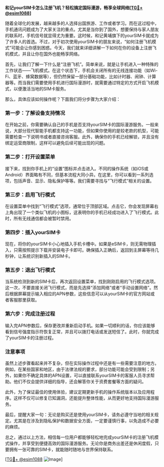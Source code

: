 **和记yourSIM卡怎么注册飞机？轻松搞定国际漫游，畅享全球网络[[TG💪+ @esim1088](https://t.me/s/esim1088)]**

随着全球化的发展，越来越多的人选择出国旅游、工作或者学习。而在这过程中，手机通讯问题成为了大家关注的重点。尤其是当你到了国外，想要保持与家人朋友的联系时，手机信号就显得尤为重要。这时候，和记黄埔旗下的yourSIM卡就成为了许多人的首选。不过，对于初次使用yourSIM卡的朋友来说，“如何注册飞机模式”可能会让你感到困惑。今天，我们就来详细讲解一下如何在你的设备上注册飞机模式，并且让你在国外也能畅享网络。

首先，让我们了解一下什么是“注册飞机”。简单来说，就是让手机进入一种特殊的工作状态——飞机模式。在这个状态下，手机会关闭所有的无线连接功能（如Wi-Fi、蓝牙、蜂窝数据等），但仍然保留一部分基础功能，比如计时器、闹钟、计算器等。而当我们需要使用手机进行国际漫游时，就需要通过特定的方式开启飞机模式，以便激活当地的SIM卡服务。

那么，具体应该如何操作呢？下面我们将分步骤为大家介绍：

### 第一步：了解设备支持情况

在开始之前，你需要确认自己的手机是否支持yourSIM卡的国际漫游服务。一般来说，大部分现代智能手机都支持这一功能，但如果你使用的是较老款的机型，可能需要检查一下说明书或者直接咨询客服。此外，确保你的手机已经解锁，并且没有绑定运营商限制，这样可以避免后续可能出现的问题。

### 第二步：打开设置菜单

接下来，找到你手机上的“设置”图标并点击进入。不同的操作系统（如iOS或Android）界面略有不同，但基本流程大同小异。在这里，你可以看到一系列选项，包括声音、显示、隐私保护等等。我们需要寻找与“飞行模式”相关的设置。

### 第三步：启用飞行模式

在设置菜单中找到“飞行模式”选项，通常位于顶部区域。点击它，你会发现屏幕右上角出现了一个类似飞机的小图标，这表明你的手机已经成功进入了飞行模式。此时，所有无线通信都会被暂时禁用。

### 第四步：插入yourSIM卡

现在，将你的yourSIM卡小心地插入手机卡槽中。如果是eSIM卡，则无需物理插入，只需按照提示下载并安装电子卡即可。确保插入正确后，返回到主屏幕等待几秒钟，让系统识别新插入的SIM卡。

### 第五步：退出飞行模式

当系统检测到新的SIM卡后，再次返回设置菜单，找到刚刚启用的飞行模式选项。这一次，不要直接关闭飞行模式，而是先选择“添加网络”或者“手动设置网络”。然后根据屏幕提示输入相应的APN参数，这些信息可以从yourSIM卡的官方网站或者客服那里获取。

### 第六步：完成注册过程

输入完APN参数后，保存更改并重新启动手机。如果一切顺利的话，你应该能够看到信号强度指示符恢复正常，并且可以拨打电话或发送短信了。此时，你就完成了yourSIM卡的注册过程。

### 注意事项

虽然上述步骤看起来并不复杂，但在实际操作过程中还是有一些需要注意的地方。例如，在某些国家和地区，由于法律法规的要求，部分功能可能会受到限制；另外，如果你不确定具体的APN设置，可以直接联系yourSIM卡的客服人员寻求帮助。他们不仅会提供详细的指导，还会解答你关于资费套餐等方面的疑问。

此外，为了保证最佳的使用体验，建议定期更新手机的操作系统版本以及应用程序。这样不仅可以修复已知漏洞，还能提升整体性能，从而更好地支持国际漫游服务。

最后，提醒大家一句：无论是购买还是使用yourSIM卡，请务必遵守当地的相关规定。尤其是在涉及到隐私保护和数据安全方面，一定要谨慎行事，以免造成不必要的麻烦。

总之，通过以上方法，相信每一位用户都能够轻松地完成yourSIM卡的注册飞机模式操作，并享受到便捷高效的国际漫游服务。无论你是商务出差还是休闲度假，只要拥有一张可靠的SIM卡，就能随时随地与世界保持联系。

[[TG💪+ @esim1088](https://t.me/s/esim1088) ![Image](https://i.postimg.cc/4NQfJmqS/Snipaste-2025-05-13-00-14-12.png)]